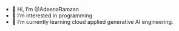 - 👋 Hi, I’m @AdeenaRamzan
- 👀 I’m interested in programming
- 🌱 I’m currently learning cloud applied generative AI engineering.



